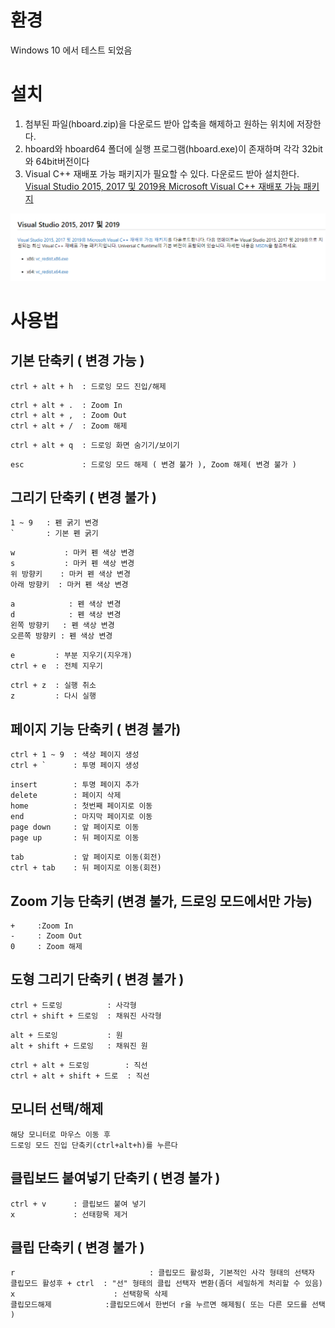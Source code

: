 # 환경 
Windows 10 에서 테스트 되었음

# 설치 
1. 첨부된 파일(hboard.zip)을 다운로드 받아 압축을 해제하고 원하는 위치에 저장한다.
2. hboard와 hboard64 폴더에 실행 프로그램(hboard.exe)이 존재하며 각각 32bit와 64bit버전이다 
3. Visual C++ 재배포 가능 패키지가 필요할 수 있다. 다운로드 받아 설치한다.   
[Visual Studio 2015, 2017 및 2019용 Microsoft Visual C++ 재배포 가능 패키지](https://support.microsoft.com/ko-kr/help/2977003/the-latest-supported-visual-c-downloads)

<img src="https://github.com/HWIA-EDU/HBOARD/blob/master/vc_redist.png"/>

# 사용법
## 기본 단축키 ( 변경 가능 )
```
ctrl + alt + h  : 드로잉 모드 진입/해제
```
```
ctrl + alt + .	: Zoom In  
ctrl + alt + ,	: Zoom Out
ctrl + alt + /	: Zoom 해제
```
```
ctrl + alt + q	: 드로잉 화면 숨기기/보이기
```
```
esc             : 드로잉 모드 해제 ( 변경 불가 ), Zoom 해제( 변경 불가 )
```
## 그리기 단축키 ( 변경 불가 )
```
1 ~ 9   : 펜 굵기 변경
`       : 기본 펜 굵기
```
```
w           : 마커 펜 색상 변경
s           : 마커 펜 색상 변경
위 방향키    : 마커 펜 색상 변경
아래 방향키  : 마커 펜 색상 변경
```
```
a            : 펜 색상 변경
d            : 펜 색상 변경 
왼쪽 방향키   : 펜 색상 변경
오른쪽 방향키 : 펜 색상 변경
```
```
e         : 부분 지우기(지우개)
ctrl + e  : 전체 지우기
```
```
ctrl + z  : 실행 취소 
z         : 다시 실행 
```
## 페이지 기능 단축키 ( 변경 불가)
```
ctrl + 1 ~ 9  : 색상 페이지 생성
ctrl + `      : 투명 페이지 생성
```
```
insert        : 투명 페이지 추가 
delete        : 페이지 삭제
home          : 첫번째 페이지로 이동
end           : 마지막 페이지로 이동
page down     : 앞 페이지로 이동 
page up       : 뒤 페이지로 이동 
```
```
tab           : 앞 페이지로 이동(회전)
ctrl + tab    : 뒤 페이지로 이동(회전)
```
## Zoom 기능 단축키 (변경 불가, 드로잉 모드에서만 가능)
```
+     :Zoom In 
-     : Zoom Out 
0     : Zoom 해제 
```
## 도형 그리기 단축키 ( 변경 불가 )
```
ctrl + 드로잉          : 사각형
ctrl + shift + 드로잉  : 채워진 사각형
```
```
alt + 드로잉           : 원
alt + shift + 드로잉   : 채워진 원
```
```
ctrl + alt + 드로잉        : 직선
ctrl + alt + shift + 드로  : 직선
```

## 모니터 선택/해제
```
해당 모니터로 마우스 이동 후
드로잉 모드 진입 단축키(ctrl+alt+h)를 누른다
```
## 클립보드 붙여넣기 단축키 ( 변경 불가 )
```
ctrl + v      : 클립보드 붙여 넣기
x             : 선태항목 제거
```
## 클립 단축키 ( 변경 불가 )
```
r				               : 클립모드 활성화, 기본적인 사각 형태의 선택자 
클립모드 활성후 + ctrl  : "선" 형태의 클립 선택자 변환(좀더 세밀하게 처리할 수 있음)
x                      : 선택항목 삭제
클립모드해제            :클립모드에서 한번더 r을 누르면 해제됨( 또는 다른 모드를 선택 )
```

